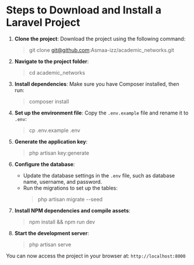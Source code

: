 # Steps to Download and Install a Laravel Project

1. **Clone the project**: Download the project using the following command:
   > git clone git@github.com:Asmaa-izz/academic_networks.git

2. **Navigate to the project folder**:
   >cd academic_networks

3. **Install dependencies**: Make sure you have Composer installed, then run:
   >composer install

4. **Set up the environment file**: Copy the `.env.example` file and rename it to `.env`:
   > cp .env.example .env

5. **Generate the application key**:
   > php artisan key:generate

6. **Configure the database**:
    - Update the database settings in the `.env` file, such as database name, username, and password.
    - Run the migrations to set up the tables:
      > php artisan migrate --seed

7. **Install NPM dependencies and compile assets**:
   > npm install && npm run dev

8. **Start the development server**:
   > php artisan serve

You can now access the project in your browser at: `http://localhost:8000`
